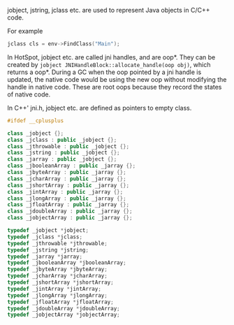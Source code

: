 jobject, jstring, jclass etc. are used to represent Java objects in C/C++ code.

For example
```c++
jclass cls = env->FindClass("Main");
```

In HotSpot, jobject etc. are called jni handles, and are oop\*. They can be created by `jobject JNIHandleBlock::allocate_handle(oop obj)`, which returns a oop\*. During a GC when the oop pointed by a jni handle is updated, the native code would be using the new oop without modifying the handle in native code. These are root oops because they record the states of native code.

In C++' jni.h, jobject etc. are defined as pointers to empty class.

```c++
#ifdef __cplusplus

class _jobject {};
class _jclass : public _jobject {};
class _jthrowable : public _jobject {};
class _jstring : public _jobject {};
class _jarray : public _jobject {};
class _jbooleanArray : public _jarray {};
class _jbyteArray : public _jarray {};
class _jcharArray : public _jarray {};
class _jshortArray : public _jarray {};
class _jintArray : public _jarray {};
class _jlongArray : public _jarray {};
class _jfloatArray : public _jarray {};
class _jdoubleArray : public _jarray {};
class _jobjectArray : public _jarray {};

typedef _jobject *jobject;
typedef _jclass *jclass;
typedef _jthrowable *jthrowable;
typedef _jstring *jstring;
typedef _jarray *jarray;
typedef _jbooleanArray *jbooleanArray;
typedef _jbyteArray *jbyteArray;
typedef _jcharArray *jcharArray;
typedef _jshortArray *jshortArray;
typedef _jintArray *jintArray;
typedef _jlongArray *jlongArray;
typedef _jfloatArray *jfloatArray;
typedef _jdoubleArray *jdoubleArray;
typedef _jobjectArray *jobjectArray;

```
